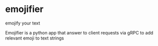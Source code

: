 # emojifier
emojify your text

Emojifier is a python app that answer to client requests via gRPC to add relevant emoji to text strings 
